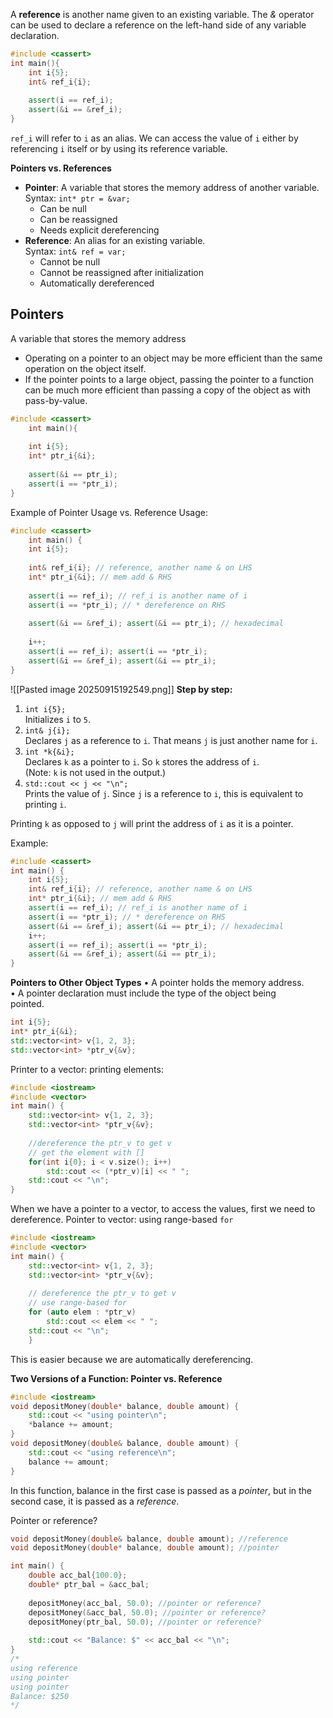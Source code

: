A **reference** is another name given to an existing variable.
The *&* operator can be used to declare a reference on the left-hand side of any variable declaration. 

```C++
#include <cassert>  
int main(){  
	int i{5};  
	int& ref_i{i};  
	
	assert(i == ref_i);  
	assert(&i == &ref_i);  
}
```
`ref_i` will refer to `i` as an alias. We can access the value of `i` either by referencing `i` itself or by using its reference variable. 

**Pointers vs. References**
- **Pointer**: A variable that stores the memory address of another variable.  
    Syntax: `int* ptr = &var;`
    - Can be null
    - Can be reassigned
    - Needs explicit dereferencing
- **Reference**: An alias for an existing variable.  
    Syntax: `int& ref = var;`
	- Cannot be null 
	- Cannot be reassigned after initialization
	- Automatically dereferenced
## Pointers

A variable that stores the memory address
- Operating on a pointer to an object may be more efficient than the same operation on the object itself. 
- If the pointer points to a large object, passing the pointer to a function can be much more efficient than passing a copy of the object as with pass-by-value. 

```C++
#include <cassert>  
	int main(){  
	
	int i{5};  
	int* ptr_i{&i};  
	
	assert(&i == ptr_i);  
	assert(i == *ptr_i);  
}
```

Example of Pointer Usage vs. Reference Usage:
```C++
#include <cassert>  
	int main() {  
	int i{5};  
	
	int& ref_i{i}; // reference, another name & on LHS  
	int* ptr_i{&i}; // mem add & RHS  
	
	assert(i == ref_i); // ref_i is another name of i  
	assert(i == *ptr_i); // * dereference on RHS  
	
	assert(&i == &ref_i); assert(&i == ptr_i); // hexadecimal  
	
	i++;  
	assert(i == ref_i); assert(i == *ptr_i);  
	assert(&i == &ref_i); assert(&i == ptr_i);  
}
```

![[Pasted image 20250915192549.png]]
**Step by step:**
1. `int i{5};`  
    Initializes `i` to `5`.
2. `int& j{i};`  
    Declares `j` as a reference to `i`. That means `j` is just another name for `i`.
3. `int *k{&i};`  
    Declares `k` as a pointer to `i`. So `k` stores the address of `i`.  
    (Note: `k` is not used in the output.)
4. `std::cout << j << "\n";`  
    Prints the value of `j`. Since `j` is a reference to `i`, this is equivalent to printing `i`.

Printing `k` as opposed to `j` will print the address of `i` as it is a pointer. 

Example:
```c++
#include <cassert>  
int main() {  
	int i{5};  
	int& ref_i{i}; // reference, another name & on LHS  
	int* ptr_i{&i}; // mem add & RHS  
	assert(i == ref_i); // ref_i is another name of i  
	assert(i == *ptr_i); // * dereference on RHS  
	assert(&i == &ref_i); assert(&i == ptr_i); // hexadecimal  
	i++;  
	assert(i == ref_i); assert(i == *ptr_i);  
	assert(&i == &ref_i); assert(&i == ptr_i);  
}
```

**Pointers to Other Object Types**
• A pointer holds the memory address.  
• A pointer declaration must include the type of the object being  
pointed.
```c++
int i{5};  
int* ptr_i{&i};  
std::vector<int> v{1, 2, 3};  
std::vector<int> *ptr_v{&v};
```
Printer to a vector: printing elements:
```c++
#include <iostream>  
#include <vector>  
int main() {  
	std::vector<int> v{1, 2, 3};  
	std::vector<int> *ptr_v{&v};  
	
	//dereference the ptr_v to get v  
	// get the element with []  
	for(int i{0}; i < v.size(); i++)  
		std::cout << (*ptr_v)[i] << " ";  
	std::cout << "\n";  
}
```
When we have a pointer to a vector, to access the values, first we need to dereference. 
Pointer to vector: using range-based `for`
```c++
#include <iostream>  
#include <vector>  
int main() {  
	std::vector<int> v{1, 2, 3};  
	std::vector<int> *ptr_v{&v};  
	
	// dereference the ptr_v to get v  
	// use range-based for  
	for (auto elem : *ptr_v)  
		std::cout << elem << " ";  
	std::cout << "\n";  
	}
```
This is easier because we are automatically dereferencing. 

**Two Versions of a Function: Pointer vs. Reference**
```c++
#include <iostream>  
void depositMoney(double* balance, double amount) {  
	std::cout << "using pointer\n";  
	*balance += amount;  
}  
void depositMoney(double& balance, double amount) {  
	std::cout << "using reference\n";  
	balance += amount;  
}
```
In this function, balance in the first case is passed as a *pointer*, but in the second case, it is passed as a *reference*.

Pointer or reference?
```c++
void depositMoney(double& balance, double amount); //reference  
void depositMoney(double* balance, double amount); //pointer  

int main() {  
	double acc_bal{100.0};  
	double* ptr_bal = &acc_bal;  
	
	depositMoney(acc_bal, 50.0); //pointer or reference?  
	depositMoney(&acc_bal, 50.0); //pointer or reference?  
	depositMoney(ptr_bal, 50.0); //pointer or reference?  
	
	std::cout << "Balance: $" << acc_bal << "\n";  
}
/*  
using reference  
using pointer  
using pointer  
Balance: $250  
*/
```


